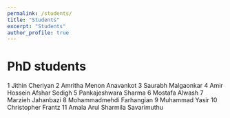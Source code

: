 ```yaml
---
permalink: /students/
title: "Students"
excerpt: "Students"
author_profile: true
---
```

# PhD students
1	Jithin Cheriyan
2	Amritha Menon Anavankot
3	Saurabh Malgaonkar
4	Amir Hossein Afshar Sedigh
5	Pankajeshwara Sharma
6	Mostafa Alwash
7	Marzieh Jahanbazi
8	Mohammadmehdi Farhangian
9	Muhammad Yasir
10	Christopher Frantz
11	Amala Arul Sharmila Savarimuthu
